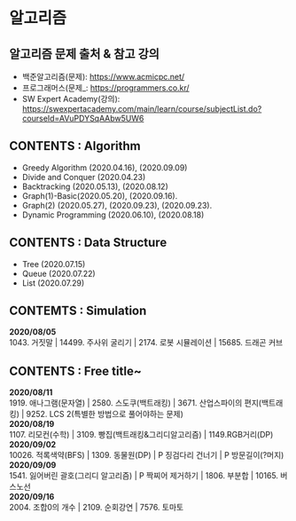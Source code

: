 # 알고리즘


## 알고리즘 문제 출처 & 참고 강의
* 백준알고리즘(문제): <https://www.acmicpc.net/>
* 프로그래머스(문제_: <https://programmers.co.kr/>
* SW Expert Academy(강의): <https://swexpertacademy.com/main/learn/course/subjectList.do?courseId=AVuPDYSqAAbw5UW6>




## CONTENTS : Algorithm
* Greedy Algorithm (2020.04.16), (2020.09.09)
* Divide and Conquer (2020.04.23)
* Backtracking (2020.05.13), (2020.08.12)
* Graph(1)-Basic(2020.05.20), (2020.09.16).   
* Graph(2) (2020.05.27), (2020.09.23), (2020.09.23).   
* Dynamic Programming (2020.06.10), (2020.08.18)



## CONTENTS : Data Structure
* Tree (2020.07.15)
* Queue (2020.07.22)
* List (2020.07.29)

## CONTEMTS : Simulation
**2020/08/05**  
1043. 거짓말 | 14499. 주사위 굴리기 |  2174. 로봇 시뮬레이션 | 15685. 드래곤 커브

## CONTENTS : Free title~
**2020/08/11**     
1919. 애나그램(문자열) | 2580. 스도쿠(백트래킹) | 3671. 산업스파이의 편지(백트래킹) | 9252. LCS 2(특별한 방법으로 풀어야하는 문제)    
**2020/08/19**    
1107. 리모컨(수학) | 3109. 빵집(백트래킹&그리디알고리즘) | 1149.RGB거리(DP)     
**2020/09/02**  
10026. 적록색약(BFS) | 1309. 동물원(DP) | P 징검다리 건너기 | P 방문길이(?머지)  
**2020/09/09**  
1541. 잃어버린 괄호(그리디 알고리즘) | P 짝찌어 제거하기 | 1806. 부분합 | 10165. 버스노선  
**2020/09/16**  
2004. 조합0의 개수 | 2109. 순회강연 | 7576. 토마토   


